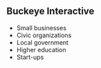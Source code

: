 ##  Buckeye Interactive

* Small businesses <!-- .element: class="fragment" -->
* Civic organizations <!-- .element: class="fragment" -->
* Local government <!-- .element: class="fragment" -->
* Higher education <!-- .element: class="fragment" -->
* Start-ups <!-- .element: class="fragment" -->

